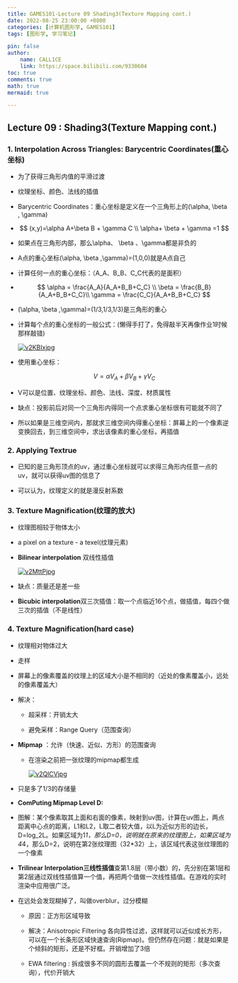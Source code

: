 ```yaml
---
title: GAMES101-Lecture 09 Shading3(Texture Mapping cont.)
date: 2022-08-25 23:00:00 +0800
categories: [计算机图形学, GAMES101]
tags: [图形学, 学习笔记]

pin: false
author: 
    name: CALL1CE
    link: https://space.bilibili.com/9330604
toc: true
comments: true
math: true
mermaid: true

---
```


## Lecture 09 : Shading3(Texture Mapping cont.)

### 1. Interpolation Across Triangles: Barycentric Coordinates(重心坐标)

- 为了获得三角形内值的平滑过渡

- 纹理坐标、颜色、法线的插值

- Barycentric Coordinates：重心坐标是定义在一个三角形上的(\alpha, \beta , \gamma)

- $$
  (x,y)=\alpha A+\beta B + \gamma C
\\
\alpha+ \beta  + \gamma =1
  $$

- 如果点在三角形内部，那么\alpha、 \beta 、\gamma都是非负的

- A点的重心坐标(\alpha, \beta ,\gamma)=(1,0,0)就是A点自己

- 计算任何一点的重心坐标：（A_A、B_B、C_C代表的是面积）

- $$
  \alpha = \frac{A_A}{A_A+B_B+C_C}
\\
\beta = \frac{B_B}{A_A+B_B+C_C}\\
\gamma = \frac{C_C}{A_A+B_B+C_C}
  $$

- (\alpha, \beta ,\gamma)=(1/3,1/3,1/3)是三角形的重心

- 计算每个点的重心坐标的一般公式：(懒得手打了，免得敲半天再像作业1时候那样敲错)
  
  [![v2KBIxjpg](https://s1.ax1x.com/2022/08/25/v2KBIx.jpg)](https://imgse.com/i/v2KBIx)

- 使用重心坐标：
  
  $$
  V=\alpha V_A + \beta V_B+\gamma V_C
  $$

- V可以是位置、纹理坐标、颜色、法线、深度、材质属性

- 缺点：投影前后对同一个三角形内得同一个点求重心坐标很有可能就不同了

- 所以如果是三维空间内，那就求三维空间内得重心坐标：屏幕上的一个像素逆变换回去，到三维空间中，求出该像素的重心坐标，再插值

### 2. Applying Textrue

- 已知的是三角形顶点的uv，通过重心坐标就可以求得三角形内任意一点的uv，就可以获得uv图的信息了

- 可以认为，纹理定义的就是漫反射系数

### 3. Texture Magnification(纹理的放大)

- 纹理图相较于物体太小

- a pixel on a texture - a texel(纹理元素)

- **Bilinear interpolation** 双线性插值
  
  [![v2MttPjpg](https://s1.ax1x.com/2022/08/25/v2MttP.jpg)](https://imgse.com/i/v2MttP)

- 缺点：质量还是差一些

- **Bicubic interpolation**双三次插值：取一个点临近16个点，做插值，每四个做三次的插值（不是线性）

### 4. Texture Magnification(hard case)

- 纹理相对物体过大

- 走样

- 屏幕上的像素覆盖的纹理上的区域大小是不相同的（近处的像素覆盖小，远处的像素覆盖大）

- 解决：
  
  - 超采样：开销太大
  
  - 避免采样：Range Query（范围查询）

- **Mipmap** ：允许（快速、近似、方形）的范围查询
  
  - 在渲染之前把一张纹理的mipmap都生成
    
    [![v2QlCVjpg](https://s1.ax1x.com/2022/08/25/v2QlCV.jpg)](https://imgse.com/i/v2QlCV)

- 只是多了1/3的存储量

- **ComPuting Mipmap Level D:**
  
  [](https://imgse.com/i/v2liZ9)

- 图解：某个像素取其上面和右面的像素，映射到uv图，计算在uv图上，两点距离中心点的距离，L1和L2，L取二者较大值，以L为近似方形的边长，D=log_2L。如果区域为1*1，那么D=0，说明就在原来的纹理图上，如果区域为4*4，那么D=2，说明在第2张纹理图（32*32）上，该区域代表这张纹理图的一个像素

- **Trilinear Interpolation三线性插值**查第1.8层（带小数）的，先分别在第1层和第2层通过双线性插值算一个值，再把两个值做一次线性插值。在游戏的实时渲染中应用很广泛。

- 在远处会发现糊掉了，叫做overblur，过分模糊
  
  - 原因：正方形区域导致
  
  - 解决：Anisotropic Filtering 各向异性过滤，这样就可以近似成长方形，可以在一个长条形区域快速查询(Ripmap)。但仍然存在问题：就是如果是个倾斜的矩形，还是不好框。开销增加了3倍
  
  - EWA filtering : 拆成很多不同的圆形去覆盖一个不规则的矩形（多次查询），代价开销大
